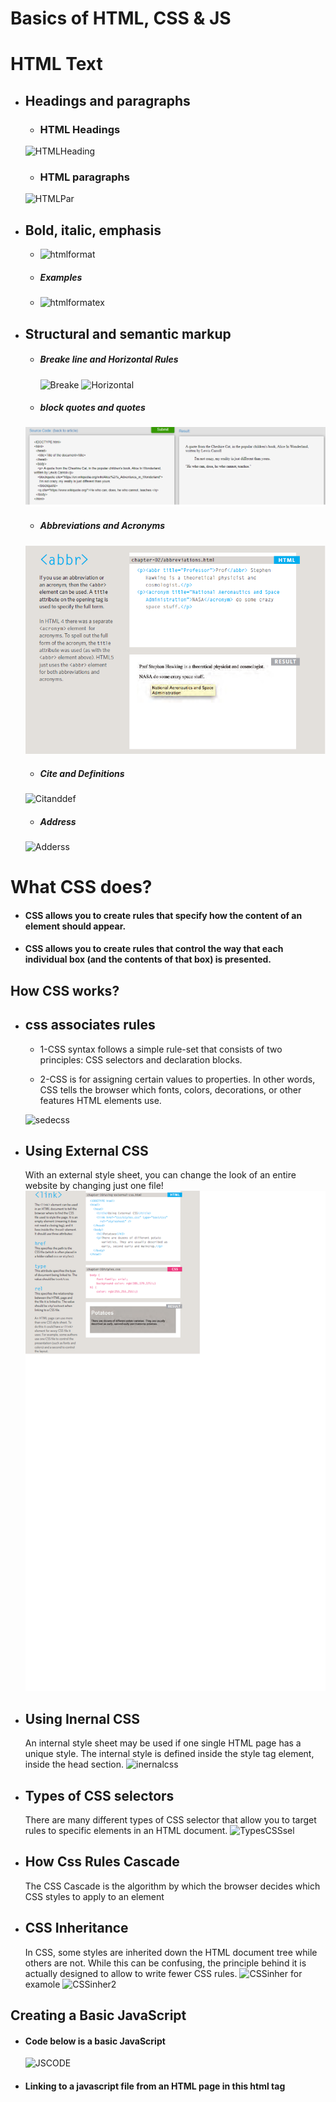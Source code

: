 # **Basics of HTML, CSS & JS**
# **HTML Text**
* ## **Headings and paragraphs**
    - ### **HTML Headings**
    ![HTMLHeading](https://1.bp.blogspot.com/-Srnw_8jBHSY/XvHQqaCppZI/AAAAAAAAOuU/cikYtvXLix8dNc-qFMG4j50e-94FCpzLgCLcBGAsYHQ/s1600/heading%2B1%2Bto%2B6.jpg)
    - ### **HTML paragraphs**
    ![HTMLPar](https://qph.fs.quoracdn.net/main-qimg-cddaacbdcd05d1b7c3b01f311de76490.webp)

* ## **Bold, italic, emphasis**
    - ![htmlformat](https://i.ytimg.com/vi/Xihza-fGxqQ/hqdefault.jpg)
    - ##### **Examples**
    - ![htmlformatex](https://allprogramminghub.files.wordpress.com/2015/09/para5.png)
    


* ## **Structural and semantic markup**
    - ##### **Breake line and Horizontal Rules**
      ![Breake](https://s3.ap-south-1.amazonaws.com/s3.studytonight.com/tutorials/uploads/pictures/1590818624-1.jpg)
      ![Horizontal](https://slidetodoc.com/presentation_image/18e6f70dde39d616265405ed6474ef47/image-8.jpg)
    - ##### **block quotes and quotes**
    ![quotes](images/qouts.png)
    - ##### **Abbreviations and Acronyms**
    ![abbr](images/abbr.png)
    - ##### **Cite and Definitions**
    ![Citanddef](https://encrypted-tbn0.gstatic.com/images?q=tbn:ANd9GcS7clBdub1NBEpwoN-02nlN8aZWS0REfc4PmA&usqp=CAU.png)
    - ##### **Address**
    ![Adderss](https://images.slideplayer.com/42/11241042/slides/slide_31.jpg)
# **What CSS does?**
  * #### CSS allows you to create rules that specify how the content of an element should appear.
  * #### CSS allows you to create rules that control the way that each individual box (and the contents of that box) is presented.

## **How CSS works?**
* ## css associates rules
  * 1-CSS syntax follows a simple rule-set that consists of two principles: CSS selectors and declaration blocks.

  * 2-CSS is for assigning certain values to properties. In other words, CSS tells the browser which fonts, colors, decorations, or other features HTML elements use. 

  ![sedecss](https://encrypted-tbn0.gstatic.com/images?q=tbn:ANd9GcQwwRHgbGMUQqKdrtUs-gKFPY7-IS0MaKPXsQ&usqp=CAU.jpg)

* ## Using External CSS
  With an external style sheet, you can change the look of an entire website by changing just one file!
  ![ExternalCSS](images/externalcss.png)

* ## Using Inernal CSS
  An internal style sheet may be used if one single HTML page has a unique style. The internal style is defined inside the style tag element, inside the head section.
  ![inernalcss](https://slidetodoc.com/presentation_image_h/00dbf669708071e0fb438ed29a5c9c1b/image-3.jpg)

* ## Types of CSS selectors
  There are many different types of CSS selector that allow you to target rules to specific elements in an HTML document.
  ![TypesCSSsel](https://i0.wp.com/donnasresources.com/wp-content/uploads/2019/02/CSSSelectorTable.png?resize=590%2C575&ssl=1.jpg)
* ## How Css Rules Cascade
  The CSS Cascade is the algorithm by which the browser decides which CSS styles to apply to an element

* ## CSS Inheritance
  In CSS, some styles are inherited down the HTML document tree while others are not. While this can be confusing, the principle behind it is actually designed to allow to write fewer CSS rules.
  ![CSSinher](https://www.w3.org/wiki/images/2/2f/Inheritance.png)
  for examole 
  ![CSSinher2](https://miro.medium.com/max/959/1*h-cBV29XcnjpyYeWAKT9FA.png)
## Creating a Basic JavaScript 
 - #### Code below is a basic JavaScript 
   ![JSCODE](https://www.researchgate.net/profile/Byounghyun-Yoo/publication/258509003/figure/fig13/AS:297643071819798@1447975046971/Simple-JavaScript-code-handling-the-TrackStart-event.png)


  - #### Linking to a javascript file from an HTML page in this html tag
    *<script src="js/ add-content.js"></ script>*
  - #### The best palce to put scripts in their own files is the end of the body 
  - A script is a series of instructions that a computer can follow one-by-one. Each individual instruction or step is known as a **statement**. 
  - *Statements should end with a semicolon*.
  - writting comments to explain what your code does.They help make your code easier to read and understand. This can help you and others who read your code.
    * Tow ways to write comment 
      * 1- // for single line
      * 2- */*  */* for multi line
  - A script will have to temporarily store the bits of information it needs to do its job. It can store this data in **variables**.
  - A **variable** is a good name for this concept because the data stored in a variable can change (or vary) each time a script runs
  - The variable decleration is as this
    ***var x;***
  - The variable Assigning is as  this  ***x=3;***
  -JavaScript distinguishes between numbers,strings, and true or false values known as Booleans.
      * 3 is a number
      * 'Ahmed' is a strings
      * Boolean is a true or false



  * A variable name in JavaScript 
      * 1- must be started with a letter.
      * 2- can contain letters,numbers, dollar sign ($), or an underscore (_). Note that you must not use a dash(-) or a period (.) in a variable name.
      * 3- should not be ***keyWord*** such as ***if***
      * 4-is the case sensetive: so score and Score would be different variable names, but it is bad practice to create two variables that have the same name using different cases.  
## **Arrays**
  An array is a special type of variable. It doesn't
just store one value; it stores a list of values.
  * ### how to create array in javascript
  ![createarray](https://www.wikihow.com/images/thumb/2/2e/69157-3.jpg/v4-460px-69157-3.jpg.webp)

  - Values in an array are accessed as if they are in a numbered list. It is important to know that the numbering of this list starts at zero (not one).
 # **Expression**
An expression evaluates into (results in) a single value. Broadly speaking there are two types of expressions.
  * 1- Expression that just assign a value to a variable:ex 
  *var color = 'beige';*
  
  * 2- Expression  that use two  or more values ro return a single value.EX:
   *var area = 3 * 2;*

# **Operators**
Expressions rely on things called operators; they allow programmers to create a single value from one or more values.
 
  ![ArithmaticOP](https://www.devopsschool.com/blog/wp-content/uploads/2020/07/JavaScript-Arithmatic-Operators.png)

* ***There is just one string operator: the+ symbol. It is used to join the strings on either side of it (concatenation).***
![concatenation](https://miro.medium.com/max/1128/1*EX10HGbQbI68dEMbLHMz2g.png)

# **Decision Making**
  * ***Decision making*** is the process of making choices by identifying a decision, gathering information, and assessing alternative resolutions.

![DecisionM](https://www.rff.com/flowchart_structure_decision.png)

  * ## Evaluation of Condition and Conditional Statement
  ![constat](https://view.publitas.com/42146/346396/pages/51770fb36a7aed0fbaf255a7eb81594f9a1a9952-at1000.jpg)

* ## **How can Evaluate Condition?**
A comparison operator compares its operands and returns a logical value based on whether the comparison is true. The operands can be numerical, string, logical, or object values. Strings are compared based on standard lexicographical ordering, using Unicode values. In most cases, if the two operands are not of the same type, JavaScript attempts to convert them to an appropriate type for the comparison. This behavior generally results in comparing the operands numerically.


![comparison operator](images/ROP.jpg)

# **Logical Operators**
Logical operators are typically used with Boolean (logical) values; when they are, they return a Boolean value. 

![Logical Operators](images/LOP.png)

## **Using of If Statement**
  * #### If .. Statement
    - Use the if statement to specify a block of JavaScript code to be executed if a condition is true

    ![ifstat](https://i.ytimg.com/vi/9Ph4ETWhxio/maxresdefault.jpg)

  * #### If .. else .. Statement
    - Use the else statement to specify a block of code to be executed if the condition is false

    ![elsestat](https://cdn.programiz.com/sites/tutorial2program/files/js-if-else-statement.png)

  * #### If ... else  If ...Statement
    - Use the else if statement to specify a new condition if the first condition is false.
    ![ifelseif](https://cdn.programiz.com/sites/tutorial2program/files/js-if-else-if-statement_0.png)


